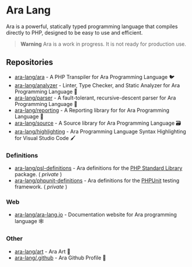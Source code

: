 # Ara Lang

Ara is a powerful, statically typed programming language that compiles directly to PHP, designed to be easy to use and efficient.

> **Warning** Ara is a work in progress. It is not ready for production use.

## Repositories

- [ara-lang/ara](https://github.com/ara-lang/ara) - A PHP Transpiler for Ara Programming Language 🐦
- [ara-lang/analyzer](https://github.com/ara-lang/analyzer) - Linter, Type Checker, and Static Analyzer for Ara Programming Language 🔬 
- [ara-lang/parser](https://github.com/ara-lang/parser) - A fault-tolerant, recursive-descent parser for Ara Programming Language 🌲
- [ara-lang/reporting](https://github.com/ara-lang/reporting) - A Reporting library for for Ara Programming Language 📃
- [ara-lang/source](https://github.com/ara-lang/source) - A Source library for Ara Programming Language 🗃
- [ara-lang/highlighting](https://github.com/ara-lang/highlighting) - Ara Programming Language Syntax Highlighting for Visual Studio Code 🖌

### Definitions

- [ara-lang/psl-definitions](https://github.com/ara-lang/psl-definitions) - Ara definitions for the [PHP Standard Library](https://github.com/azjezz/psl) package. ( *private* )
- [ara-lang/phpunit-definitions](https://github.com/ara-lang/phpunit-definitions) - Ara definitions for the [PHPUnit](https://github.com/sebastianbergmann/phpunit) testing framework. ( *private* )

### Web

- [ara-lang/ara-lang.io](https://github.com/ara-lang/ara-lang.io) - Documentation website for Ara programming language 🕸

### Other

- [ara-lang/art](https://github.com/ara-lang/art) - Ara Art 🎨
- [ara-lang/.github](https://github.com/ara-lang/.github) - Ara Github Profile 🦑
